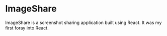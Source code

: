 # ImageShare
ImageShare is a screenshot sharing application built using React.  It was my first foray into React.  
